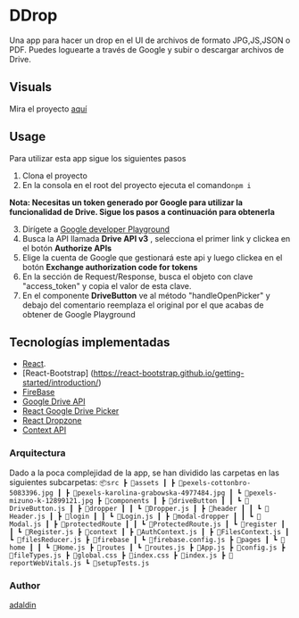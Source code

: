 # DDrop

Una app para hacer un drop en el UI de archivos de formato JPG,JS,JSON o PDF. Puedes loguearte a través de Google y subir o descargar archivos de Drive.

## Visuals

Mira el proyecto [aquí](https://talent-digital.vercel.app/)

## Usage

Para utilizar esta app sigue los siguientes pasos

1. Clona el proyecto
2. En la consola en el root del proyecto ejecuta el comando`npm i`

**Nota: Necesitas un token generado por Google para utilizar la funcionalidad de Drive. Sigue los pasos a continuación para obtenerla**

3. Dirígete a [Google developer Playground](https://developers.google.com/oauthplayground/)
4. Busca la API llamada **Drive API v3** , selecciona el primer link y clickea en el botón **Authorize APIs**
5. Elige la cuenta de Google que gestionará este api y luego clickea en el botón **Exchange authorization code for tokens**
6. En la sección de Request/Response, busca el objeto con clave "access_token" y copia el valor de esta clave.
7. En el componente **DriveButton** ve al método "handleOpenPicker" y debajo del comentario reemplaza el original por el que acabas de obtener de Google Playground

## Tecnologías implementadas

- [React](https://es.reactjs.org/).
- [React-Bootstrap] (https://react-bootstrap.github.io/getting-started/introduction/)
- [FireBase](https://firebase.google.com/)
- [Google Drive API](https://developers.google.com/drive/api)
- [React Google Drive Picker](https://www.npmjs.com/package/react-google-picker)
- [React Dropzone](https://www.npmjs.com/package/react-dropzone)
- [Context API](https://es.reactjs.org/docs/context.html)

### Arquitectura

Dado a la poca complejidad de la app, se han dividido las carpetas en las siguientes subcarpetas:
`📦src ┣ 📂assets ┃ ┣ 📜pexels-cottonbro-5083396.jpg ┃ ┣ 📜pexels-karolina-grabowska-4977484.jpg ┃ ┗ 📜pexels-mizuno-k-12899121.jpg ┣ 📂components ┃ ┣ 📂driveButton ┃ ┃ ┗ 📜DriveButton.js ┃ ┣ 📂dropper ┃ ┃ ┗ 📜Dropper.js ┃ ┣ 📂header ┃ ┃ ┗ 📜Header.js ┃ ┣ 📂login ┃ ┃ ┗ 📜Login.js ┃ ┣ 📂modal-dropper ┃ ┃ ┗ 📜Modal.js ┃ ┣ 📂protectedRoute ┃ ┃ ┗ 📜ProtectedRoute.js ┃ ┗ 📂register ┃ ┃ ┗ 📜Register.js ┣ 📂context ┃ ┣ 📜AuthContext.js ┃ ┣ 📜FilesContext.js ┃ ┗ 📜filesReducer.js ┣ 📂firebase ┃ ┗ 📜firebase.config.js ┣ 📂pages ┃ ┗ 📂home ┃ ┃ ┗ 📜Home.js ┣ 📂routes ┃ ┗ 📜routes.js ┣ 📜App.js ┣ 📜config.js ┣ 📜fileTypes.js ┣ 📜global.css ┣ 📜index.css ┣ 📜index.js ┣ 📜reportWebVitals.js ┗ 📜setupTests.js`

### Author

[adaldin](https://github.com/adaldin)
